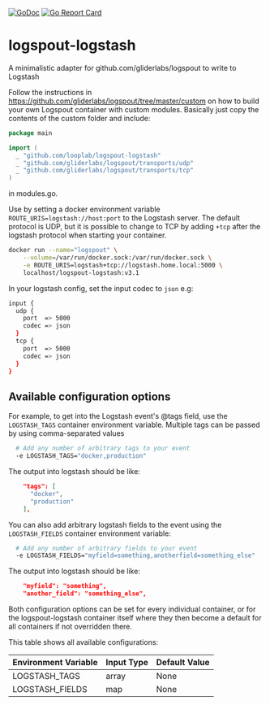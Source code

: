 [![GoDoc](https://godoc.org/github.com/looplab/logspout-logstash?status.svg)](https://godoc.org/github.com/looplab/logspout-logstash)
[![Go Report Card](https://goreportcard.com/badge/looplab/logspout-logstash)](https://goreportcard.com/report/looplab/logspout-logstash)

# logspout-logstash

A minimalistic adapter for github.com/gliderlabs/logspout to write to Logstash

Follow the instructions in https://github.com/gliderlabs/logspout/tree/master/custom on how to build your own Logspout container with custom modules. Basically just copy the contents of the custom folder and include:

```go
package main

import (
  _ "github.com/looplab/logspout-logstash"
  _ "github.com/gliderlabs/logspout/transports/udp"
  _ "github.com/gliderlabs/logspout/transports/tcp"
)
```

in modules.go.

Use by setting a docker environment variable `ROUTE_URIS=logstash://host:port` to the Logstash server.
The default protocol is UDP, but it is possible to change to TCP by adding ```+tcp``` after the logstash protocol when starting your container.

```bash
docker run --name="logspout" \
    --volume=/var/run/docker.sock:/var/run/docker.sock \
    -e ROUTE_URIS=logstash+tcp://logstash.home.local:5000 \
    localhost/logspout-logstash:v3.1
```

In your logstash config, set the input codec to `json` e.g:

```bash
input {
  udp {
    port  => 5000
    codec => json
  }
  tcp {
    port  => 5000
    codec => json
  }
}
```

## Available configuration options

For example, to get into the Logstash event's @tags field, use the ```LOGSTASH_TAGS``` container environment variable. Multiple tags can be passed by using comma-separated values

```bash
  # Add any number of arbitrary tags to your event
  -e LOGSTASH_TAGS="docker,production"
```

The output into logstash should be like:

```json
    "tags": [
      "docker",
      "production"
    ],
```

You can also add arbitrary logstash fields to the event using the ```LOGSTASH_FIELDS``` container environment variable:

```bash
  # Add any number of arbitrary fields to your event
  -e LOGSTASH_FIELDS="myfield=something,anotherfield=something_else"
```

The output into logstash should be like:

```json
    "myfield": "something",
    "another_field": "something_else",
```

Both configuration options can be set for every individual container, or for the logspout-logstash
container itself where they then become a default for all containers if not overridden there.

This table shows all available configurations:

| Environment Variable | Input Type | Default Value |
|----------------------|------------|---------------|
| LOGSTASH_TAGS        | array      | None          |
| LOGSTASH_FIELDS      | map        | None          |